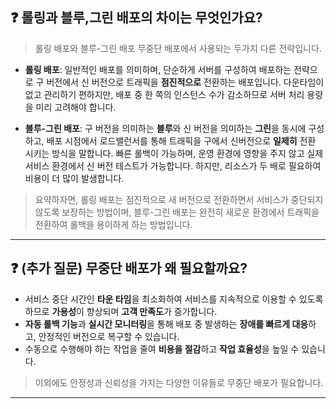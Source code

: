 ## ❓ 롤링과 블루,그린 배포의 차이는 무엇인가요?

> 롤링 배포와 블루-그린 배포 무중단 배포에서 사용되는 두가지 다른 전략입니다.

- **롤링 배포**: 일반적인 배포를 의미하며, 단순하게 서버를 구성하여 배포하는 전략으로 구 버전에서 신 버전으로 트래픽을 **점진적으로** 전환하는 배포입니다. 다운타임이 없고 관리하기 편하지만, 배포 중 한 쪽의 인스턴스 수가 감소하므로 서버 처리 용량을 미리 고려해야 합니다.

- **블루-그린 배포**: 구 버전을 의미하는 **블루**와 신 버전을 의미하는 **그린**을 동시에 구성하고, 배포 시점에서 로드밸런서를 통해 트래픽을 구에서 신버전으로 **일제히** 전환 시키는 방식을 말합니다. 빠른 롤백이 가능하며, 운영 환경에 영향을 주지 않고 실제 서비스 환경에서 신 버전 테스트가 가능합니다. 하지만, 리소스가 두 배로 필요하여 비용이 더 많이 발생합니다.

> 요약하자면, 롤링 배포는 점진적으로 새 버전으로 전환하면서 서비스가 중단되지 않도록 보장하는 방법이며, 블루-그린 배포는 완전히 새로운 환경에서 트래픽을 전환하여 롤백을 용이하게 하는 방법입니다.

<!-- 
- **카나리 배포**: 위험을 빠르게 감지할 수 있는 배포를 의미하며, 지정된 서버나 특정 사용자에게만 배포했다가 문제가 없으면 전체적으로 배포하는 방식입니다. 부정적 영향을 최소화하고 트래픽 양을 조절하며 롤백할 수 있습니다. 또한, 오류 여부를 판단할 수 있기 때문에 성능 모니터링에 유용합니다.
 -->

---

## ❓ (추가 질문) 무중단 배포가 왜 필요할까요?

- 서비스 중단 시간인 **타운 타임**을 최소화하여 서비스를 지속적으로 이용할 수 있도록 하므로 **가용성**이 향상되며 **고객 만족도**가 증가합니다.
- **자동 롤백 기능**과 **실시간 모니터링**을 통해 배포 중 발생하는 **장애를 빠르게 대응**하고, 안정적인 버전으로 복구할 수 있습니다.
- 수동으로 수행해야 하는 작업을 줄여 **비용을 절감**하고 **작업 효율성**을 높일 수 있습니다.

> 이외에도 안정성과 신뢰성을 가지는 다양한 이유들로 무중단 배포가 필요합니다.

---
